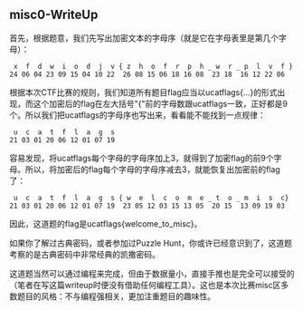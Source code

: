 ## misc0-WriteUp

首先，根据题意，我们先写出加密文本的字母序（就是它在字母表里是第几个字母）：

```
 x  f  d  w  i  o  d  j  v { z  h  o  f  r  p  h _ w  r _ p  l  v  f }
24 06 04 23 09 15 04 10 22  26 08 15 06 18 16 08  23 18  16 12 22 06
```

根据本次CTF比赛的规则，我们知道所有题目flag应当以ucatflags{...}的形式出现，而这个加密后的flag在左大括号"{"前的字母数跟ucatflags一致，正好都是9个。所以我们把ucatflags的字母序也写出来，看看能不能找到一点规律：

```
 u  c  a  t  f  l  a  g  s
21 03 01 20 06 12 01 07 19
```

容易发现，将ucatflags每个字母的字母序加上3，就得到了加密flag的前9个字母。所以，将加密后的flag每个字母的字母序减去3，就能恢复出加密前的flag了：

```
 u  c  a  t  f  l  a  g  s { w  e  l  c  o  m  e _ t  o _ m  i  s  c}
21 03 01 20 06 12 01 07 19  23 05 12 03 15 13 05  20 15  13 09 19 03
```

因此，这道题的flag是ucatflags{welcome_to_misc}。

如果你了解过古典密码，或者参加过Puzzle Hunt，你或许已经意识到了，这道题考察的是古典密码中非常经典的凯撒密码。

这道题当然可以通过编程来完成，但由于数据量小，直接手推也是完全可以接受的（笔者在写这篇writeup时便没有借助任何编程工具）。这也是本次比赛misc区多数题目的风格：不与编程强相关，更加注重题目的趣味性。